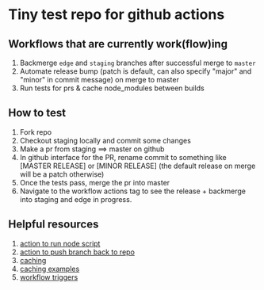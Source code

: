 # Tiny test repo for github actions

## Workflows that are currently work(flow)ing
1. Backmerge `edge` and `staging` branches after successful merge to `master`
2. Automate release bump (patch is default, can also specify "major" and "minor" in commit message) on merge to master
3. Run tests for prs & cache node_modules between builds


## How to test
1.  Fork repo
2.  Checkout staging locally and commit some changes
3.  Make a pr from staging ==> master on github
4.  In github interface for the PR, rename commit to something like [MASTER RELEASE] or [MINOR RELEASE] (the default release on merge will be a patch otherwise)
5.  Once the tests pass, merge the pr into master
6.  Navigate to the workflow actions tag to see the release + backmerge into staging and edge in progress.

## Helpful resources

1. [action to run node script](https://github.com/actions/setup-node)
2. [action to push branch back to repo](https://github.com/ad-m/github-push-action)
3. [caching](https://help.github.com/en/actions/automating-your-workflow-with-github-actions/caching-dependencies-to-speed-up-workflows#using-the-cache-action)
4. [caching examples](https://github.com/actions/cache/blob/master/examples.md#node---yarn)
5. [workflow triggers](https://help.github.com/en/actions/automating-your-workflow-with-github-actions/events-that-trigger-workflows)
